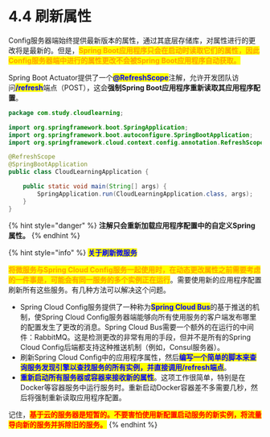 # 4.4 刷新属性

Config服务器端始终提供最新版本的属性，通过其底层存储库，对属性进行的更改将是最新的。但是，<mark style="color:orange;">**Spring Boot应用程序只会在启动时读取它们的属性，因此Config服务器端中进行的属性更改不会被Spring Boot应用程序自动获取。**</mark>

Spring Boot Actuator提供了一个<mark style="color:blue;">**@RefreshScope**</mark>注解，允许开发团队访问<mark style="color:blue;">**/refresh**</mark>端点（POST），这会**强制Spring Boot应用程序重新读取其应用程序配置**。

```java
package com.study.cloudlearning;

import org.springframework.boot.SpringApplication;
import org.springframework.boot.autoconfigure.SpringBootApplication;
import org.springframework.cloud.context.config.annotation.RefreshScope;

@RefreshScope
@SpringBootApplication
public class CloudLearningApplication {

    public static void main(String[] args) {
        SpringApplication.run(CloudLearningApplication.class, args);
    }
}
```

{% hint style="danger" %}
**注解只会重新加载应用程序配置中的自定义Spring属性。**
{% endhint %}

{% hint style="info" %}
<mark style="color:blue;">**关于刷新微服务**</mark>

<mark style="color:orange;">**将微服务与Spring Cloud Config服务一起使用时，在动态更改属性之前需要考虑的一件事是，可能会有同一服务的多个实例正在运行**</mark>。需要使用新的应用程序配置刷新所有这些服务。有几种方法可以解决这个问题。

* Spring Cloud Config服务提供了一种称为<mark style="color:blue;">**Spring Cloud Bus**</mark>的基于推送的机制，使Spring Cloud Config服务器端能够向所有使用服务的客户端发布哪里的配置发生了更改的消息。Spring Cloud Bus需要一个额外的在运行的中间件：RabbitMQ。这是检测更改的非常有用的手段，但并不是所有的Spring Cloud Config后端都支持这种推送机制（例如，Consul服务器）。
* 刷新Spring Cloud Config中的应用程序属性，然后<mark style="color:blue;">**编写一个简单的脚本来查询服务发现引擎以查找服务的所有实例，并直接调用/refresh端点**</mark>。
* <mark style="color:blue;">**重新启动所有服务器或容器来接收新的属性**</mark>。这项工作很简单，特别是在Docker等容器服务中运行服务时。重新启动Docker容器差不多需要几秒，然后将强制重新读取应用程序配置。

记住，<mark style="color:red;">**基于云的服务器是短暂的。不要害怕使用新配置启动服务的新实例，将流量导向新的服务并拆除旧的服务。**</mark>
{% endhint %}
